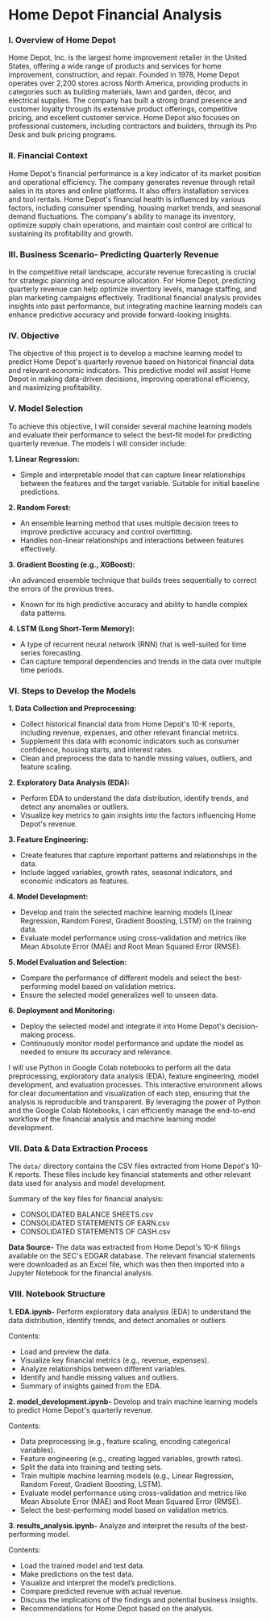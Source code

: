 # Home Depot Financial Analysis

### I. Overview of Home Depot

Home Depot, Inc. is the largest home improvement retailer in the United States, offering a wide range of products and services for home improvement, construction, and repair. Founded in 1978, Home Depot operates over 2,200 stores across North America, providing products in categories such as building materials, lawn and garden, décor, and electrical supplies. The company has built a strong brand presence and customer loyalty through its extensive product offerings, competitive pricing, and excellent customer service. Home Depot also focuses on professional customers, including contractors and builders, through its Pro Desk and bulk pricing programs.

### II. Financial Context

Home Depot's financial performance is a key indicator of its market position and operational efficiency. The company generates revenue through retail sales in its stores and online platforms. It also offers installation services and tool rentals. Home Depot's financial health is influenced by various factors, including consumer spending, housing market trends, and seasonal demand fluctuations. The company's ability to manage its inventory, optimize supply chain operations, and maintain cost control are critical to sustaining its profitability and growth.

### III. Business Scenario- Predicting Quarterly Revenue

In the competitive retail landscape, accurate revenue forecasting is crucial for strategic planning and resource allocation. For Home Depot, predicting quarterly revenue can help optimize inventory levels, manage staffing, and plan marketing campaigns effectively. Traditional financial analysis provides insights into past performance, but integrating machine learning models can enhance predictive accuracy and provide forward-looking insights.

### IV. Objective

The objective of this project is to develop a machine learning model to predict Home Depot's quarterly revenue based on historical financial data and relevant economic indicators. This predictive model will assist Home Depot in making data-driven decisions, improving operational efficiency, and maximizing profitability.

### V. Model Selection

To achieve this objective, I will consider several machine learning models and evaluate their performance to select the best-fit model for predicting quarterly revenue. The models I will consider include:

**1. Linear Regression:**

- Simple and interpretable model that can capture linear relationships between the features and the target variable.
Suitable for initial baseline predictions.

**2. Random Forest:**

- An ensemble learning method that uses multiple decision trees to improve predictive accuracy and control overfitting.
- Handles non-linear relationships and interactions between features effectively.

**3. Gradient Boosting (e.g., XGBoost):**

-An advanced ensemble technique that builds trees sequentially to correct the errors of the previous trees.
- Known for its high predictive accuracy and ability to handle complex data patterns.

**4. LSTM (Long Short-Term Memory):**

- A type of recurrent neural network (RNN) that is well-suited for time series forecasting.
- Can capture temporal dependencies and trends in the data over multiple time periods.

### VI. Steps to Develop the Models

**1. Data Collection and Preprocessing:**

- Collect historical financial data from Home Depot's 10-K reports, including revenue, expenses, and other relevant financial metrics.
- Supplement this data with economic indicators such as consumer confidence, housing starts, and interest rates.
- Clean and preprocess the data to handle missing values, outliers, and feature scaling.

**2. Exploratory Data Analysis (EDA):**

- Perform EDA to understand the data distribution, identify trends, and detect any anomalies or outliers.
- Visualize key metrics to gain insights into the factors influencing Home Depot's revenue.

**3. Feature Engineering:**

- Create features that capture important patterns and relationships in the data.
- Include lagged variables, growth rates, seasonal indicators, and economic indicators as features.

**4. Model Development:**

- Develop and train the selected machine learning models (Linear Regression, Random Forest, Gradient Boosting, LSTM) on the training data.
- Evaluate model performance using cross-validation and metrics like Mean Absolute Error (MAE) and Root Mean Squared Error (RMSE).

**5. Model Evaluation and Selection:**

- Compare the performance of different models and select the best-performing model based on validation metrics.
- Ensure the selected model generalizes well to unseen data.

**6. Deployment and Monitoring:**

- Deploy the selected model and integrate it into Home Depot's decision-making process.
- Continuously monitor model performance and update the model as needed to ensure its accuracy and relevance.


I will use Python in Google Colab notebooks to perform all the data preprocessing, exploratory data analysis (EDA), feature engineering, model development, and evaluation processes. This interactive environment allows for clear documentation and visualization of each step, ensuring that the analysis is reproducible and transparent. By leveraging the power of Python and the Google Colab Notebooks, I can efficiently manage the end-to-end workflow of the financial analysis and machine learning model development.

### VII. Data & Data Extraction Process

The `data/` directory contains the CSV files extracted from Home Depot's 10-K reports. These files include key financial statements and other relevant data used for analysis and model development.

Summary of the key files for financial analysis:

- CONSOLIDATED BALANCE SHEETS.csv
- CONSOLIDATED STATEMENTS OF EARN.csv
- CONSOLIDATED STATEMENTS OF CASH.csv

**Data Source-** The data was extracted from Home Depot's 10-K filings available on the SEC's EDGAR database. The relevant financial statements were downloaded as an Excel file, which was then then imported into a Jupyter Notebook for the financial analysis. 

### VIII. Notebook Structure

**1. EDA.ipynb-** Perform exploratory data analysis (EDA) to understand the data distribution, identify trends, and detect anomalies or outliers.

Contents:

- Load and preview the data.
- Visualize key financial metrics (e.g., revenue, expenses).
- Analyze relationships between different variables.
- Identify and handle missing values and outliers.
- Summary of insights gained from the EDA.

**2. model_development.ipynb-** Develop and train machine learning models to predict Home Depot's quarterly revenue.

Contents:

- Data preprocessing (e.g., feature scaling, encoding categorical variables).
- Feature engineering (e.g., creating lagged variables, growth rates).
- Split the data into training and testing sets.
- Train multiple machine learning models (e.g., Linear Regression, Random Forest, Gradient Boosting, LSTM).
- Evaluate model performance using cross-validation and metrics like Mean Absolute Error (MAE) and Root Mean Squared Error (RMSE).
- Select the best-performing model based on validation metrics.

**3. results_analysis.ipynb-** Analyze and interpret the results of the best-performing model.

Contents:

- Load the trained model and test data.
- Make predictions on the test data.
- Visualize and interpret the model’s predictions.
- Compare predicted revenue with actual revenue.
- Discuss the implications of the findings and potential business insights.
- Recommendations for Home Depot based on the analysis.
